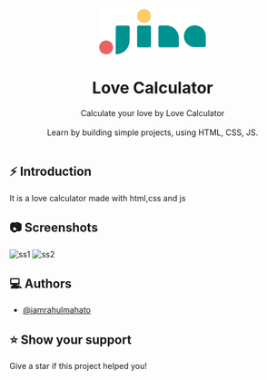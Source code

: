 <p align="center">
    <img  height="80" src="./img/logo.svg">
  </a>
</p>
<h1 align="center">Love Calculator</h1>
<div align="center">
  Calculate your love by Love Calculator
</div>

<br />
<div align="center">
  Learn by building simple projects, using HTML, CSS, JS.
</div>

<br />


## ⚡️  Introduction
It is a love calculator made with html,css and js


## 📷 Screenshots

![ss1](./img/sc-1.jpeg)
![ss2](./img/sc-2.jpeg)

## ‎‍💻 Authors

- [@iamrahulmahato](https://www.github.com/iamrahulmahato)

## ⭐️ Show your support

Give a star if this project helped you!
